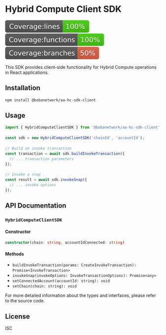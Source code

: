 # Hybrid Compute Client SDK


<img src="./coverage/badge-lines.svg" alt="Line Coverage">
<img src="./coverage/badge-functions.svg" alt="Function Coverage">
<img src="./coverage/badge-branches.svg" alt="Branch Coverage">

This SDK provides client-side functionality for Hybrid Compute operations in React applications.

## Installation

```bash
npm install @bobanetwork/aa-hc-sdk-client
```

## Usage

```typescript
import { HybridComputeClientSDK } from '@bobanetwork/aa-hc-sdk-client';

const sdk = new HybridComputeClientSDK('chainId', 'accountId');

// Build an invoke transaction
const transaction = await sdk.buildInvokeTransaction({
  // ... transaction parameters
});

// Invoke a snap
const result = await sdk.invokeSnap({
  // ... invoke options
});
```

## API Documentation

### `HybridComputeClientSDK`

#### Constructor

```typescript
constructor(chain: string, accountIdConnected: string)
```

#### Methods

- `buildInvokeTransaction(params: CreateInvokeTransaction): Promise<InvokeTransaction>`
- `invokeSnap(invokeOptions: InvokeTransactionOptions): Promise<any>`
- `setConnectedAccount(accountId: string): void`
- `setChain(chain: string): void`

For more detailed information about the types and interfaces, please refer to the source code.

## License

ISC
